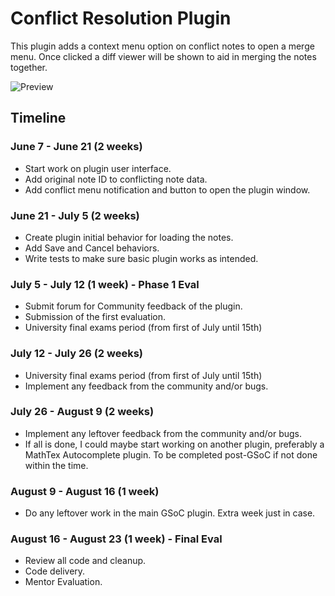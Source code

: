 # Conflict Resolution Plugin
This plugin adds a context menu option on conflict notes to open a merge menu. Once clicked a diff viewer will be shown to aid in merging the notes together.

![Preview](https://github.com/joplin/plugin-conflict-resolution/blob/master/Preview.gif)

## Timeline
### June 7 - June 21 (2 weeks)
- Start work on plugin user interface.
- Add original note ID to conflicting note data.
- Add conflict menu notification and button to open the plugin window.

### June 21 - July 5 (2 weeks)
- Create plugin initial behavior for loading the notes.
- Add Save and Cancel behaviors.
- Write tests to make sure basic plugin works as intended.

### July 5 - July 12 (1 week) - Phase 1 Eval
- Submit forum for Community feedback of the plugin.
- Submission of the first evaluation.
- University final exams period (from first of July until 15th)

### July 12 - July 26 (2 weeks)
- University final exams period (from first of July until 15th)
- Implement any feedback from the community and/or bugs.

### July 26 - August 9 (2 weeks)
- Implement any leftover feedback from the community and/or bugs.
- If all is done, I could maybe start working on another plugin, preferably a MathTex Autocomplete plugin. To be completed post-GSoC if not done within the time.

### August 9 - August 16 (1 week)
- Do any leftover work in the main GSoC plugin. Extra week just in case.

### August 16 - August 23 (1 week) - Final Eval
- Review all code and cleanup.
- Code delivery.
- Mentor Evaluation.
